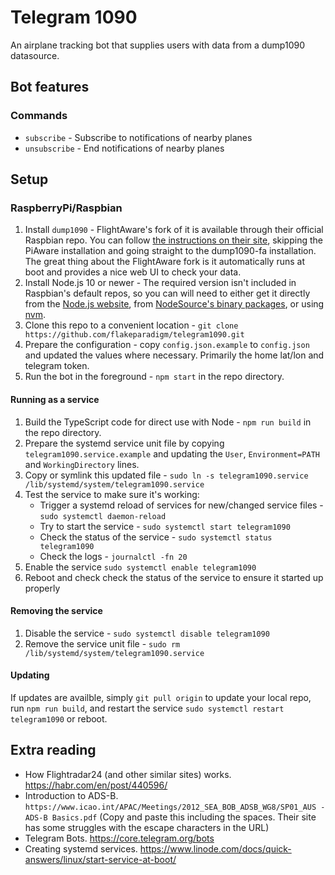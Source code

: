 # Telegram 1090
An airplane tracking bot that supplies users with data from a dump1090 datasource.

## Bot features
### Commands
- `subscribe` - Subscribe to notifications of nearby planes
- `unsubscribe` - End notifications of nearby planes

## Setup
### RaspberryPi/Raspbian
1. Install `dump1090` - FlightAware's fork of it is available through their official Raspbian repo. You can follow [the instructions on their site](https://flightaware.com/adsb/piaware/install), skipping the PiAware installation and going straight to the dump1090-fa installation. The great thing about the FlightAware fork is it automatically runs at boot and provides a nice web UI to check your data.
1. Install Node.js 10 or newer - The required version isn't included in Raspbian's default repos, so you can will need to either get it directly from the [Node.js website](https://nodejs.org/en/), from [NodeSource's binary packages](https://github.com/nodesource/distributions), or using [nvm](https://github.com/nvm-sh/nvm).
1. Clone this repo to a convenient location - `git clone https://github.com/flakeparadigm/telegram1090.git`
1. Prepare the configuration - copy `config.json.example` to `config.json` and updated the values where necessary. Primarily the home lat/lon and telegram token.
1. Run the bot in the foreground - `npm start` in the repo directory.

#### Running as a service
1. Build the TypeScript code for direct use with Node - `npm run build` in the repo directory.
1. Prepare the systemd service unit file by copying `telegram1090.service.example` and updating the `User`, `Environment=PATH` and `WorkingDirectory` lines.
1. Copy or symlink this updated file - `sudo ln -s telegram1090.service /lib/systemd/system/telegram1090.service`
1. Test the service to make sure it's working:
    - Trigger a systemd reload of services for new/changed service files - `sudo systemctl daemon-reload`
    - Try to start the service - `sudo systemctl start telegram1090`
    - Check the status of the service - `sudo systemctl status telegram1090`
    - Check the logs - `journalctl -fn 20`
1. Enable the service `sudo systemctl enable telegram1090`
1. Reboot and check check the status of the service to ensure it started up properly

#### Removing the service
1. Disable the service - `sudo systemctl disable telegram1090`
1. Remove the service unit file - `sudo rm /lib/systemd/system/telegram1090.service`

#### Updating
If updates are availble, simply `git pull origin` to update your local repo, run `npm run build`, and restart the service `sudo systemctl restart telegram1090` or reboot.

## Extra reading
- How Flightradar24 (and other similar sites) works. https://habr.com/en/post/440596/
- Introduction to ADS-B. `https://www.icao.int/APAC/Meetings/2012_SEA_BOB_ADSB_WG8/SP01_AUS - ADS-B Basics.pdf` (Copy and paste this including the spaces. Their site has some struggles with the escape characters in the URL)
- Telegram Bots. https://core.telegram.org/bots
- Creating systemd services. https://www.linode.com/docs/quick-answers/linux/start-service-at-boot/
